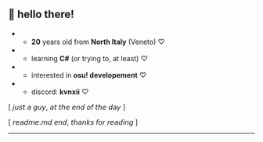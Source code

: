 🌺 hello there!
----------

* - **20** years old from **North Italy** (Veneto) ♡
* - learning **C#** (or trying to, at least) ♡
* - interested in **osu! developement** ♡
* - discord: **kvnxii** ♡

[ 𝘫𝘶𝘴𝘵 𝘢 𝘨𝘶𝘺, 𝘢𝘵 𝘵𝘩𝘦 𝘦𝘯𝘥 𝘰𝘧 𝘵𝘩𝘦 𝘥𝘢𝘺 ]

[ 𝘳𝘦𝘢𝘥𝘮𝘦.𝘮𝘥 𝘦𝘯𝘥, 𝘵𝘩𝘢𝘯𝘬𝘴 𝘧𝘰𝘳 𝘳𝘦𝘢𝘥𝘪𝘯𝘨 ]

----------

<!-- [![Discord Presence](https://lanyard-profile-readme.vercel.app/api/493878038505979904?bg=8053b0&borderRadius=2px)](https://lanyard-visualizer.netlify.app/493878038505979904) 

----------

[](<img src="https://github.com/akvnxii/akvnxii/assets/75858881/1fcf3993-79c5-4e92-a31e-337168f61c96" width="250" height="250">) -->
